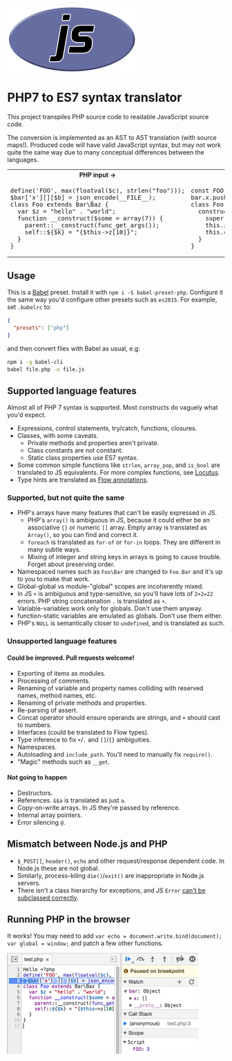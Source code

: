 ![](./images/phpel.png)
# PHP7 to ES7 syntax translator

This project transpiles PHP source code to readable JavaScript source code.

The conversion is implemented as an AST to AST translation (with source maps!). Produced code will have valid JavaScript syntax, but may not work quite the same way due to many conceptual differences between the languages.

<table><tr><th>PHP input &rarr;</th><th>&rarr; generated JS</th></tr><tr><td><pre>
define('FOO', max(floatval($c), strlen("foo")));
$bar['x'][][$b] = json_encode(__FILE__);
class Foo extends Bar\Baz {
  var $z = "hello" . "world";
  function __construct($some = array(7)) {
    parent::__construct(func_get_args());
    self::${$k} = "{$this->z[10]}";
  }
}</pre></td><td><pre>
const FOO = Math.max(+c, "foo".length);
bar.x.push({[b]: JSON.stringify(__filename)});
class Foo extends Bar.Baz {
  constructor(some = [7]) {
    super(arguments);
    this.z = "hello" + "world";
    this.constructor[k] = `${this.z[10]}`;
  }
}</pre></td></tr></table>

## Usage

This is a [Babel](https://babeljs.io/) preset. Install it with `npm i -S babel-preset-php`. Configure it the same way you'd configure other presets such as `es2015`. For example, set `.babelrc` to:

```json
{
  "presets": ["php"]
}
```

and then convert files with Babel as usual, e.g:

```sh
npm i -g babel-cli
babel file.php -o file.js
```

## Supported language features

Almost all of PHP 7 syntax is supported. Most constructs do vaguely what you'd expect.

  * Expressions, control statements, try/catch, functions, closures.
  * Classes, with some caveats.
    * Private methods and properties aren't private.
    * Class constants are not constant.
    * Static class properties use ES7 syntax.
  * Some common simple functions like `strlen`, `array_pop`, and `is_bool` are translated to JS equivalents. For more complex functions, see [Locutus](https://github.com/kvz/locutus).
  * Type hints are translated as [Flow annotations](https://www.npmjs.com/package/babel-plugin-transform-flow-strip-types).


### Supported, but not quite the same

  * PHP's arrays have many features that can't be easily expressed in JS.
    * PHP's `array()` is ambiguous in JS, because it could either be an associative `{}` or numeric `[]` array. Empty array is translated as `Array()`, so you can find and correct it.
    * `foreach` is translated as `for-of` or `for-in` loops. They are different in many subtle ways.
    * Mixing of integer and string keys in arrays is going to cause trouble. Forget about preserving order.
  * Namespaced names such as `Foo\Bar` are changed to `Foo.Bar` and it's up to you to make that work.
  * Global-global vs module-"global" scopes are incoherently mixed.
  * In JS `+` is ambiguous and type-sensitive, so you'll have lots of `2+2=22` errors. PHP string concatenation `.` is translated as `+`.
  * Variable-variables work only for globals. Don't use them anyway.
  * function-static variables are emulated as globals. Don't use them either.
  * PHP's `NULL` is semantically closer to `undefined`, and is translated as such.

### Unsupported language features

#### Could be improved. Pull requests welcome!

  * Exporting of items as modules.
  * Processing of comments.
  * Renaming of variable and property names colliding with reserved names, method names, etc.
  * Renaming of private methods and properties.
  * Re-parsing of assert.
  * Concat operator should ensure operands are strings, and `+` should cast to numbers.
  * Interfaces (could be translated to Flow types).
  * Type inference to fix `+`/`.` and `[]`/`{}` ambiguities.
  * Namespaces.
  * Autoloading and `include_path`. You'll need to manually fix `require()`.
  * "Magic" methods such as `__get`.

#### Not going to happen

  * Destructors.
  * References. `&$a` is translated as just `a`.
  * Copy-on-write arrays. In JS they're passed by reference.
  * Internal array pointers.
  * Error silencing `@`.

## Mismatch between Node.js and PHP

  * `$_POST[]`, `header()`, `echo` and other request/response dependent code. In Node.js these are not global.
  * Similarly, process-kiling `die()`/`exit()` are inappropriate in Node.js servers.
  * There isn't a class hierarchy for exceptions, and JS `Error` [can't be subclassed correctly](https://coderwall.com/p/m3-cqw/subclassing-error-in-javascript-is-harder-than-it-seems).


## Running PHP in the browser

  It works! You may need to add `var echo = document.write.bind(document); var global = window;` and patch a few other functions.

<img src="./images/debugger.png" width="443" alt="Source maps and breakpoints work">
